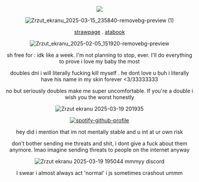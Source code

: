 <div align="center">

![](https://komarev.com/ghpvc/?username=HAAVVIIKK&color=red)


![Zrzut_ekranu_2025-03-15_235840-removebg-preview (1)](https://github.com/user-attachments/assets/481093dc-f42c-42bb-a41e-c1e0ac185197)


[strawpage](https://kenshisunderageboytoy.straw.page) . [atabook](https://dexter.atabook.org/)
<div align="center">

![Zrzut_ekranu_2025-02-05_151920-removebg-preview](https://github.com/user-attachments/assets/ce332f7f-06c6-447d-b621-553b907b5f5e)

sh free for : idk like a week. I'm not planning to stop, ever. I'll do everything to prove i love my baby the most

doubles dni i will literally fucking kill myself . he dont love u buh i literally have his name in my skin forever <3/33333333

no but seriously doubles make me super uncomfortable. If you're a double i wish you the worst honestly 

![Zrzut ekranu 2025-03-19 201935](https://github.com/user-attachments/assets/62df55a2-31d7-4e54-b748-8777c5194590)

[![spotify-github-profile](https://spotify-github-profile.kittinanx.com/api/view?uid=2fpbyqhbp1iqlscxltee4w0k3&cover_image=true&theme=novatorem&show_offline=false&background_color=ac1634&interchange=false&bar_color=ff0000&bar_color_cover=true)](https://github.com/kittinan/spotify-github-profile)

hey did i mention that im not mentally stable and u int at ur own risk

don't bother sending me threats and shit, i dont give a fuck about them anymore. lmao imagine sending threats to people on the internet anyway

![Zrzut ekranu 2025-03-19 195044](https://github.com/user-attachments/assets/717a11d4-4cdd-4aea-bdad-ce45ccea0b28)
mmmyy discord

I swear i almost always act 'normal' i js sometimes crashout ummm
